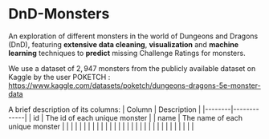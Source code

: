 # DnD-Monsters
An exploration of different monsters in the world of Dungeons and Dragons (DnD), featuring **extensive data cleaning**, **visualization** and **machine learning** techniques to **predict** missing Challenge Ratings for monsters.

We use a dataset of $2,947$ monsters from the publicly available dataset on Kaggle by the user POKETCH : https://www.kaggle.com/datasets/poketch/dungeons-dragons-5e-monster-data

A brief description of its columns:
| Column | Description |
|--------|-------------|
|   id   | The id of each unique monster |
| name | The name of each unique monster |
|   |   |
|   |   |
|   |   |
|   |   |
|   |   |
|   |   |
|   |   |
|   |   |
|   |   |
|   |   |
